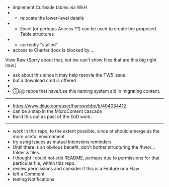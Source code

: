* implement Curbside tables via WkH
* * relocate the lower-level details
* * Excel (or perhaps Access ??) can be used to create the proposed Table structures
* * currently "stalled"
* access to Charter.docx is blocked by ...

View Raw
(Sorry about that, but we can’t show files that are this big right now.)

* ask about this since it may help resovle the TW5 issue.
* but a download cmd is offered
* ...
* ①/㊿ repos that have/use this naming system aid in migrating content.

<hr>

* https://www.diigo.com/user/hanswobbe/b/404034412
* can be a step in the MicroContent cascade
* Build this out as past of the EdD work.

<hr>

* work in this repo, to the extent possible, since ot should emerge as the more useful environment
* try using Issues as mutual Intensions reminders
* Until there is an obvious benefit, don't bother structuring the /hwo/... folder & files.
* I thought I could not edit README, perhaps due to permissions for that particular file, within this repo.
* review permissions and consider if this is a Feature or a Flaw 
* left a Comment
* testing Notifications
